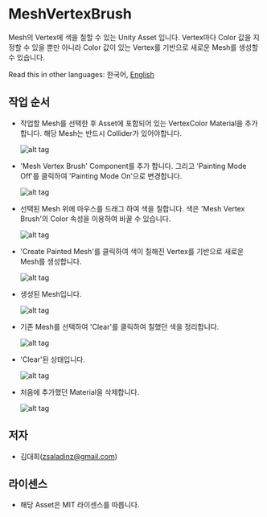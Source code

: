 # MeshVertexBrush
Mesh의 Vertex에 색을 칠할 수 있는 Unity Asset 입니다. Vertex마다 Color 값을 지정할 수 있을 뿐만 아니라 Color 값이 있는 Vertex를 기반으로 새로운 Mesh를 생성할 수 있습니다.

Read this in other languages: 한국어, [English](README.md)

## 작업 순서
- 작업할 Mesh를 선택한 후 Asset에 포함되어 있는 VertexColor Material을 추가합니다. 해당 Mesh는 반드시 Collider가 있어야합니다.
 
  ![alt tag](https://cloud.githubusercontent.com/assets/6466389/13373016/069697bc-dd9f-11e5-93c6-04cd985b4517.png)

- 'Mesh Vertex Brush' Component를 추가 합니다. 그리고 'Painting Mode Off'를 클릭하여 'Painting Mode On'으로 변경합니다.

  ![alt tag](https://cloud.githubusercontent.com/assets/6466389/13373009/06512cc2-dd9f-11e5-9e8e-495f291cc02b.png)

- 선택된 Mesh 위에 마우스를 드래그 하여 색을 칠합니다. 색은 'Mesh Vertex Brush'의 Color 속성을 이용하여 바꿀 수 있습니다.

  ![alt tag](https://cloud.githubusercontent.com/assets/6466389/13373010/0673aebe-dd9f-11e5-9957-317d4f0eeec2.png)

- 'Create Painted Mesh'를 클릭하여 색이 칠해진 Vertex를 기반으로 새로운 Mesh를 생성합니다.

  ![alt tag](https://cloud.githubusercontent.com/assets/6466389/13373011/068bedbc-dd9f-11e5-99d1-6a524f2699db.png)

- 생성된 Mesh입니다.

  ![alt tag](https://cloud.githubusercontent.com/assets/6466389/13373014/068dfaa8-dd9f-11e5-971b-9eebd2510110.png)

- 기존 Mesh를 선택하여 'Clear'를 클릭하여 칠했던 색을 정리합니다.

  ![alt tag](https://cloud.githubusercontent.com/assets/6466389/13373015/068de928-dd9f-11e5-81b6-e5d7b4f5d3a6.png)

- 'Clear'된 상태입니다.

  ![alt tag](https://cloud.githubusercontent.com/assets/6466389/13373012/068dbf84-dd9f-11e5-8516-9715169d78df.png)

- 처음에 추가했던 Material을 삭제합니다.

  ![alt tag](https://cloud.githubusercontent.com/assets/6466389/13373013/068dc7ea-dd9f-11e5-9206-d010463452ca.png)


## 저자
- 김대희(zsaladinz@gmail.com)

## 라이센스
- 해당 Asset은 MIT 라이센스를 따릅니다.
